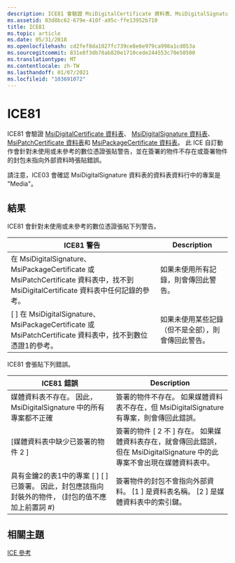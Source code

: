 ```yaml
---
description: ICE81 會驗證 MsiDigitalCertificate 資料表、MsiDigitalSignature 資料表、MsiPatchCertificate 資料表和 MsiPackageCertificate 資料表。
ms.assetid: 83d8bc62-679e-410f-a95c-ffe13952b710
title: ICE81
ms.topic: article
ms.date: 05/31/2018
ms.openlocfilehash: cd2fef8da1027fc739ce8e6e979ca998a1cd053a
ms.sourcegitcommit: 831e8f3db78ab820e1710cede244553c70e50500
ms.translationtype: MT
ms.contentlocale: zh-TW
ms.lasthandoff: 01/07/2021
ms.locfileid: "103691072"
---
```

# <a name="ice81"></a>ICE81

ICE81 會驗證 [MsiDigitalCertificate 資料表](msidigitalcertificate-table.md)、 [MsiDigitalSignature 資料表](msidigitalsignature-table.md)、 [MsiPatchCertificate 資料表](msipatchcertificate-table.md)和 [MsiPackageCertificate 資料表](msipackagecertificate-table.md)。 此 ICE 自訂動作會針對未使用或未參考的數位憑證張貼警告，並在簽署的物件不存在或簽署物件的封包未指向外部資料時張貼錯誤。

請注意，ICE03 會確認 MsiDigitalSignature 資料表的資料表資料行中的專案是 "Media"。

## <a name="result"></a>結果

ICE81 會針對未使用或未參考的數位憑證張貼下列警告。



| ICE81 警告                                                                                                                                                      | Description                                                        |
|--------------------------------------------------------------------------------------------------------------------------------------------------------------------|--------------------------------------------------------------------|
| 在 MsiDigitalSignature、MsiPackageCertificate 或 MsiPatchCertificate 資料表中，找不到 MsiDigitalCertificate 資料表中任何記錄的參考。 | 如果未使用所有記錄，則會傳回此警告。                |
| \[ \] 在 MsiDigitalSignature、MsiPackageCertificate 或 MsiPatchCertificate 資料表中，找不到數位憑證1的參考。                         | 如果未使用某些記錄（但不是全部），則會傳回此警告。 |



 

ICE81 會張貼下列錯誤。



| ICE81 錯誤                                                                                                                                                              | Description                                                                                                                                                    |
|--------------------------------------------------------------------------------------------------------------------------------------------------------------------------|----------------------------------------------------------------------------------------------------------------------------------------------------------------|
| 媒體資料表不存在。 因此，MsiDigitalSignature 中的所有專案都不正確                                                                                   | 簽署的物件不存在。 如果媒體資料表不存在，但 MsiDigitalSignature 有專案，則會傳回此錯誤。                                |
| \[媒體資料表中缺少已簽署的物件 2 \]                                                                                                                               | 簽署的物件 \[ 2 不 \] 存在。 如果媒體資料表存在，就會傳回此錯誤，但在 MsiDigitalSignature 中的此專案不會出現在媒體資料表中。 |
| 具有金鑰2的表1中的專案 \[ \] \[ \] 已簽署。 因此，封包應該指向封裝外的物件， (封包的值不應加上前置詞 \#)  | 簽署物件的封包不會指向外部資料。 \[1 \] 是資料表名稱。 \[2 \] 是媒體資料表中的索引鍵。                                             |



 

## <a name="related-topics"></a>相關主題

<dl> <dt>

[ICE 參考](ice-reference.md)
</dt> </dl>

 

 



